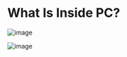 # What Is Inside PC?

![image](https://github.com/user-attachments/assets/4cddd3c2-b942-4576-aee7-7f88d1850435)

![image](https://github.com/user-attachments/assets/69fe3eee-f4ec-4649-9f3a-5b46ee700259)
